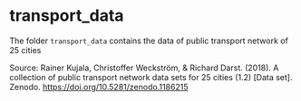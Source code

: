 # transport_data

The folder `transport_data` contains the data of public transport network of 25 cities

Source: Rainer Kujala, Christoffer Weckström, & Richard Darst. (2018). A collection of public transport network data sets for 25 cities (1.2) [Data set]. Zenodo. <https://doi.org/10.5281/zenodo.1186215>
